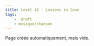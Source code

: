 ```yaml
---
title: Level 42 - Lessons in love
tags:
    - -draft
    - musique/chanson
---
```


Page créée automatiquement, mais vide.
